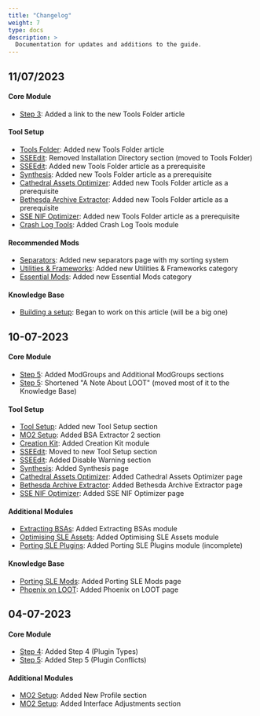 ```yaml
---
title: "Changelog"
weight: 7
type: docs
description: >
  Documentation for updates and additions to the guide.
---
```


## 11/07/2023

#### Core Module

- [Step 3](/bg/core-module/step3/): Added a link to the new Tools Folder article

#### Tool Setup

- [Tools Folder](/bg/tool-setup/tools-folder/): Added new Tools Folder article
- [SSEEdit](/bg/tool-setup/sseedit/): Removed Installation Directory section (moved to Tools Folder)
- [SSEEdit](/bg/tool-setup/sseedit/): Added new Tools Folder article as a prerequisite
- [Synthesis](/bg/tool-setup/synthesis/): Added new Tools Folder article as a prerequisite
- [Cathedral Assets Optimizer](/bg/tool-setup/cao/): Added new Tools Folder article as a prerequisite
- [Bethesda Archive Extractor](/bg/tool-setup/bae/): Added new Tools Folder article as a prerequisite
- [SSE NIF Optimizer](/bg/tool-setup/sse-nif-optimizer/): Added new Tools Folder article as a prerequisite
- [Crash Log Tools](/bg/tool-setup/crash-log-tools/): Added Crash Log Tools module

#### Recommended Mods

- [Separators](/bg/recommended-mods/separators/): Added new separators page with my sorting system
- [Utilities & Frameworks](/bg/recommended-mods/utilities-frameworks): Added new Utilities & Frameworks category
- [Essential Mods](/bg/recommended-mods/essential-mods): Added new Essential Mods category

#### Knowledge Base

- [Building a setup](/bg/knowledge-base/building-a-setup/): Began to work on this article (will be a big one)

## 10-07-2023

#### Core Module

- [Step 5](/bg/core-module/step5/): Added ModGroups and Additional ModGroups sections
- [Step 5](/bg/core-module/step5/): Shortened "A Note About LOOT" (moved most of it to the Knowledge Base)

#### Tool Setup

- [Tool Setup](/bg/tool-setup/): Added new Tool Setup section
- [MO2 Setup](/bg/tool-setup/mo2/): Added BSA Extractor 2 section
- [Creation Kit](/bg/tool-setup/creation-kit/): Added Creation Kit module
- [SSEEdit](/bg/tool-setup/sseedit/): Moved to new Tool Setup section
- [SSEEdit](/bg/tool-setup/sseedit/): Added Disable Warning section
- [Synthesis](/bg/tool-setup/synthesis/): Added Synthesis page
- [Cathedral Assets Optimizer](/bg/tool-setup/cao/): Added Cathedral Assets Optimizer page
- [Bethesda Archive Extractor](/bg/tool-setup/bae/): Added Bethesda Archive Extractor page
- [SSE NIF Optimizer](/bg/tool-setup/sse-nif-optimizer/): Added SSE NIF Optimizer page

#### Additional Modules

- [Extracting BSAs](/bg/additional-modules/extracting-bsas/): Added Extracting BSAs module
- [Optimising SLE Assets](/bg/additional-modules/optimising-sle-assets/): Added Optimising SLE Assets module
- [Porting SLE Plugins](/bg/additional/modules/porting-sle-plugins): Added Porting SLE Plugins module (incomplete)

#### Knowledge Base

- [Porting SLE Mods](/bg/knowledge-base/porting-sle-mods/): Added Porting SLE Mods page
- [Phoenix on LOOT]((/bg/knowledge-base/phoenix-on-loot/)): Added Phoenix on LOOT page

## 04-07-2023

#### Core Module

- [Step 4](/bg/core-module/step4/): Added Step 4 (Plugin Types)
- [Step 5](/bg/core-module/step5/): Added Step 5 (Plugin Conflicts)

#### Additional Modules

- [MO2 Setup](/bg/tool-setup/mo2/): Added New Profile section
- [MO2 Setup](/bg/tool-setup/mo2/): Added Interface Adjustments section